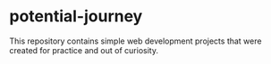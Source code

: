 # potential-journey
This repository contains simple web development projects that were created for practice and out of curiosity.

